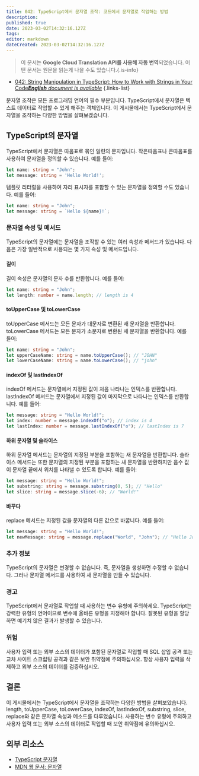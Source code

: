 ```yaml
---
title: 042: TypeScript에서 문자열 조작: 코드에서 문자열로 작업하는 방법
description: 
published: true
date: 2023-03-02T14:32:16.127Z
tags: 
editor: markdown
dateCreated: 2023-03-02T14:32:16.127Z
---
```


> 이 문서는 **Google Cloud Translation API를 사용해 자동 번역**되었습니다.
어떤 문서는 원문을 읽는게 나을 수도 있습니다.{.is-info}



- [042: String Manipulation in TypeScript: How to Work with Strings in Your Code***English** document is available*](/en/Knowledge-base/TypeScript/Learning/042-string-manipulation-in-typescript-how-to-work-with-strings-in-your-code)
{.links-list}


문자열 조작은 모든 프로그래밍 언어의 필수 부분입니다. TypeScript에서 문자열은 텍스트 데이터로 작업할 수 있게 해주는 객체입니다. 이 게시물에서는 TypeScript에서 문자열을 조작하는 다양한 방법을 살펴보겠습니다.

## TypeScript의 문자열

TypeScript에서 문자열은 따옴표로 묶인 일련의 문자입니다. 작은따옴표나 큰따옴표를 사용하여 문자열을 정의할 수 있습니다. 예를 들어:

```typescript
let name: string = "John";
let message: string = 'Hello World!';
```

템플릿 리터럴을 사용하여 자리 표시자를 포함할 수 있는 문자열을 정의할 수도 있습니다. 예를 들어:

```typescript
let name: string = "John";
let message: string = `Hello ${name}!`;
```

### 문자열 속성 및 메서드

TypeScript의 문자열에는 문자열을 조작할 수 있는 여러 속성과 메서드가 있습니다. 다음은 가장 일반적으로 사용되는 몇 가지 속성 및 메서드입니다.

#### 길이

길이 속성은 문자열의 문자 수를 반환합니다. 예를 들어:

```typescript
let name: string = "John";
let length: number = name.length; // length is 4
```

#### toUpperCase 및 toLowerCase

toUpperCase 메서드는 모든 문자가 대문자로 변환된 새 문자열을 반환합니다. toLowerCase 메서드는 모든 문자가 소문자로 변환된 새 문자열을 반환합니다. 예를 들어:

```typescript
let name: string = "John";
let upperCaseName: string = name.toUpperCase(); // "JOHN"
let lowerCaseName: string = name.toLowerCase(); // "john"
```

#### indexOf 및 lastIndexOf

indexOf 메서드는 문자열에서 지정된 값이 처음 나타나는 인덱스를 반환합니다. lastIndexOf 메서드는 문자열에서 지정된 값이 마지막으로 나타나는 인덱스를 반환합니다. 예를 들어:

```typescript
let message: string = "Hello World!";
let index: number = message.indexOf("o"); // index is 4
let lastIndex: number = message.lastIndexOf("o"); // lastIndex is 7
```

#### 하위 문자열 및 슬라이스

하위 문자열 메서드는 문자열의 지정된 부분을 포함하는 새 문자열을 반환합니다. 슬라이스 메서드는 또한 문자열의 지정된 부분을 포함하는 새 문자열을 반환하지만 음수 값이 문자열 끝에서 위치를 나타낼 수 있도록 합니다. 예를 들어:

```typescript
let message: string = "Hello World!";
let substring: string = message.substring(0, 5); // "Hello"
let slice: string = message.slice(-6); // "World!"
```

#### 바꾸다

replace 메서드는 지정된 값을 문자열의 다른 값으로 바꿉니다. 예를 들어:

```typescript
let message: string = "Hello World!";
let newMessage: string = message.replace("World", "John"); // "Hello John!"
```

### 추가 정보

TypeScript의 문자열은 변경할 수 없습니다. 즉, 문자열을 생성하면 수정할 수 없습니다. 그러나 문자열 메서드를 사용하여 새 문자열을 만들 수 있습니다.

### 경고

TypeScript에서 문자열로 작업할 때 사용하는 변수 유형에 주의하세요. TypeScript는 강력한 유형의 언어이므로 변수에 올바른 유형을 지정해야 합니다. 잘못된 유형을 할당하면 예기치 않은 결과가 발생할 수 있습니다.

### 위험

사용자 입력 또는 외부 소스의 데이터가 포함된 문자열로 작업할 때 SQL 삽입 공격 또는 교차 사이트 스크립팅 공격과 같은 보안 취약점에 주의하십시오. 항상 사용자 입력을 삭제하고 외부 소스의 데이터를 검증하십시오.

## 결론

이 게시물에서는 TypeScript에서 문자열을 조작하는 다양한 방법을 살펴보았습니다. length, toUpperCase, toLowerCase, indexOf, lastIndexOf, substring, slice, replace와 같은 문자열 속성과 메소드를 다루었습니다. 사용하는 변수 유형에 주의하고 사용자 입력 또는 외부 소스의 데이터로 작업할 때 보안 취약점에 유의하십시오.

## 외부 리소스

- [TypeScript 문자열](https://www.tutorialsteacher.com/typescript/typescript-string)
- [MDN 웹 문서: 문자열](https://developer.mozilla.org/en-US/docs/Web/JavaScript/Reference/Global_Objects/String)